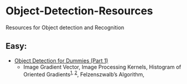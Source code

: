 # Object-Detection-Resources
Resources for Object detection and Recognition

## Easy:
- [Object Detection for Dummies (Part 1)](https://lilianweng.github.io/lil-log/2017/10/29/object-recognition-for-dummies-part-1.html)
  - Image Gradient Vector, Image Processing Kernels, Histogram of Oriented Gradients<sup>[1](https://www.youtube.com/watch?v=4ESLTAd3IOM), [2](https://www.analyticsvidhya.com/blog/2019/09/feature-engineering-images-introduction-hog-feature-descriptor/)</sup>, Felzenszwalb’s Algorithm,
